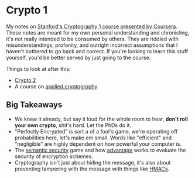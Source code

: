 # Crypto 1

My notes on [Stanford's Cryptography 1 course presented by Coursera](https://www.coursera.org/learn/crypto). These notes are meant for my own personal understanding and chronicling, it's not really intended to be consumed by others. They are riddled with misunderstandings, profanity, and outright incorrect assumptions that I haven't bothered to go back and correct. If you're looking to learn this stuff yourself, you'd be better served by just going to the course.

Things to look at after this:

* [Crypto 2](https://www.coursera.org/learn/crypto2)
* A course on [applied cryptogrophy](https://toc.cryptobook.us/)

## Big Takeaways

* We knew it already, but say it loud for the whole room to hear, **don't roll your own crypto**, shit's hard. Let the PhDs do it.
* "Perfectly Encrypted" is sort a of a fool's game, we're operating off probabilities here, let's make em small. Words like "efficient" and "negligible" are highly dependent on how powerful your computer is.
* The [semantic security](https://en.wikipedia.org/wiki/Semantic_security) game and how [advantage](https://en.wikipedia.org/wiki/Advantage_(cryptography)) works to evaluate the security of encryption schemes.
* Cryptography isn't just about hiding the message, it's also about preventing tampering with the message with things like [HMACs](https://en.wikipedia.org/wiki/HMAC).
